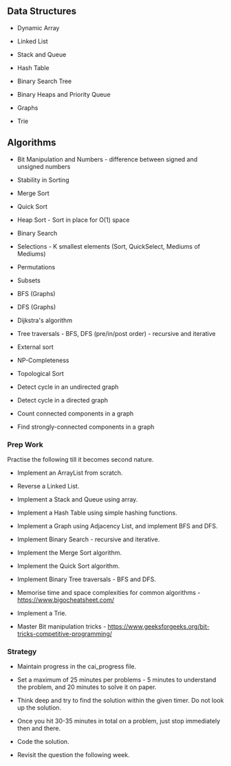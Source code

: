 ## Data Structures

  * Dynamic Array

  * Linked List

  * Stack and Queue

  * Hash Table

  * Binary Search Tree

  * Binary Heaps and Priority Queue

  * Graphs

  * Trie


## Algorithms

  * Bit Manipulation and Numbers - difference between signed and unsigned numbers

  * Stability in Sorting

  * Merge Sort

  * Quick Sort

  * Heap Sort - Sort in place for O(1) space

  * Binary Search

  * Selections - K smallest elements (Sort, QuickSelect, Mediums of Mediums)

  * Permutations

  * Subsets

  * BFS (Graphs)

  * DFS (Graphs)

  * Dijkstra's algorithm

  * Tree traversals - BFS, DFS (pre/in/post order) - recursive and iterative

  * External sort

  * NP-Completeness

  * Topological Sort

  * Detect cycle in an undirected graph

  * Detect cycle in a directed graph

  * Count connected components in a graph

  * Find strongly-connected components in a graph


### Prep Work

Practise the following till it becomes second nature.

  * Implement an ArrayList from scratch.
  
  * Reverse a Linked List.

  * Implement a Stack and Queue using array.

  * Implement a Hash Table using simple hashing functions.

  * Implement a Graph using Adjacency List, and implement BFS and DFS.

  * Implement Binary Search - recursive and iterative.

  * Implement the Merge Sort algorithm.

  * Implement the Quick Sort algorithm.

  * Implement Binary Tree traversals - BFS and DFS.

  * Memorise time and space complexities for common algorithms - https://www.bigocheatsheet.com/

  * Implement a Trie.

  * Master Bit manipulation tricks - https://www.geeksforgeeks.org/bit-tricks-competitive-programming/


### Strategy

  * Maintain progress in the cai_progress file.

  * Set a maximum of 25 minutes per problems - 5 minutes to understand the problem, and 20 minutes to solve it on paper.

  * Think deep and try to find the solution within the given timer. Do not look up the solution.

  * Once you hit 30-35 minutes in total on a problem, just stop immediately then and there.

  * Code the solution.

  * Revisit the question the following week.
